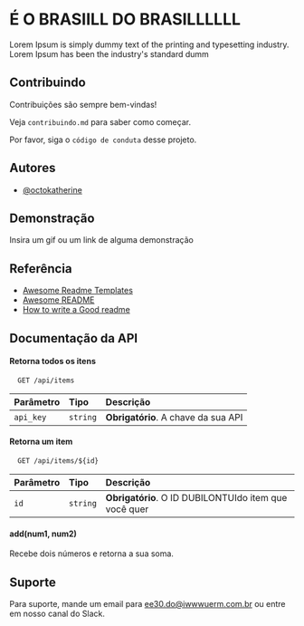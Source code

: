 
# É O BRASIILL DO BRASILLLLLL

Lorem Ipsum is simply dummy text of the printing and typesetting industry. Lorem Ipsum has been the industry's standard dumm


## Contribuindo

Contribuições são sempre bem-vindas!

Veja `contribuindo.md` para saber como começar.

Por favor, siga o `código de conduta` desse projeto.


## Autores

- [@octokatherine](https://www.github.com/octokatherine)


## Demonstração

Insira um gif ou um link de alguma demonstração


## Referência

 - [Awesome Readme Templates](https://awesomeopensource.com/project/elangosundar/awesome-README-templates)
 - [Awesome README](https://github.com/matiassingers/awesome-readme)
 - [How to write a Good readme](https://bulldogjob.com/news/449-how-to-write-a-good-readme-for-your-github-project)


## Documentação da API

#### Retorna todos os itens

```http
  GET /api/items
```

| Parâmetro   | Tipo       | Descrição                           |
| :---------- | :--------- | :---------------------------------- |
| `api_key` | `string` | **Obrigatório**. A chave da sua API |

#### Retorna um item

```http
  GET /api/items/${id}
```

| Parâmetro   | Tipo       | Descrição                                   |
| :---------- | :--------- | :------------------------------------------ |
| `id`      | `string` | **Obrigatório**. O ID DUBILONTUIdo item que você quer |

#### add(num1, num2)

Recebe dois números e retorna a sua soma.


## Suporte

Para suporte, mande um email para ee30.do@iwwwuerm.com.br ou entre em nosso canal do Slack.

